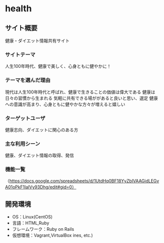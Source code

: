 # health

## サイト概要
健康・ダイエット情報共有サイト

### サイトテーマ
人生100年時代、健康で美しく、心身ともに健やかに！

### テーマを選んだ理由
現代は人生100年時代と呼ばれ、健康で生きることの価値は偉大である
健康は日々の習慣から生まれる
気軽に共有できる場ががあると良いと思い、選定
健康への意識が高まり、心身ともに健やかな方々が増えると嬉しい

### ターゲットユーザ
健康志向、ダイエットに関心のある方

### 主な利用シーン
健康、ダイエット情報の取得、発信

### 機能一覧
（https://docs.google.com/spreadsheets/d/1UtdHq0BF18YyZbIVAAGidLEGvA01oPkF1IaIVy93Dhg/edit#gid=0）

## 開発環境
- OS：Linux(CentOS)
- 言語：HTML,Ruby
- フレームワーク：Ruby on Rails
- 仮想環境：Vagrant,VirtualBox
ines, etc.)
